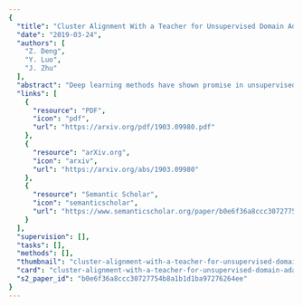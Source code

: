 ```yaml
---
{
  "title": "Cluster Alignment With a Teacher for Unsupervised Domain Adaptation",
  "date": "2019-03-24",
  "authors": [
    "Z. Deng",
    "Y. Luo",
    "J. Zhu"
  ],
  "abstract": "Deep learning methods have shown promise in unsupervised domain adaptation, which aims to leverage a labeled source domain to learn a classifier for the unlabeled target domain with a different distribution. However, such methods typically learn a domain-invariant representation space to match the marginal distributions of the source and target domains, while ignoring their fine-level structures. In this paper, we propose Cluster Alignment with a Teacher (CAT) for unsupervised domain adaptation, which can effectively incorporate the discriminative clustering structures in both domains for better adaptation. Technically, CAT leverages an implicit ensembling teacher model to reliably discover the class-conditional structure in the feature space for the unlabeled target domain. Then CAT forces the features of both the source and the target domains to form discriminative class-conditional clusters and aligns the corresponding clusters across domains. Empirical results demonstrate that CAT achieves state-of-the-art results in several unsupervised domain adaptation scenarios.",
  "links": [
    {
      "resource": "PDF",
      "icon": "pdf",
      "url": "https://arxiv.org/pdf/1903.09980.pdf"
    },
    {
      "resource": "arXiv.org",
      "icon": "arxiv",
      "url": "https://arxiv.org/abs/1903.09980"
    },
    {
      "resource": "Semantic Scholar",
      "icon": "semanticscholar",
      "url": "https://www.semanticscholar.org/paper/b0e6f36a8ccc30727754b8a1b1d1ba97276264ee"
    }
  ],
  "supervision": [],
  "tasks": [],
  "methods": [],
  "thumbnail": "cluster-alignment-with-a-teacher-for-unsupervised-domain-adaptation-thumb.jpg",
  "card": "cluster-alignment-with-a-teacher-for-unsupervised-domain-adaptation-card.jpg",
  "s2_paper_id": "b0e6f36a8ccc30727754b8a1b1d1ba97276264ee"
}
---
```


